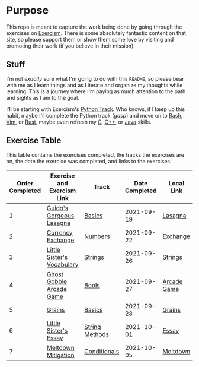 # Purpose

This repo is meant to capture the work being done by going through the exercises on [Exercism](https://exercism.org/). There is some absolutely fantastic content on that site, so please support them or show them some love by visiting and promoting their work (if you believe in their mission).

## Stuff

I'm not *exactly* sure what I'm going to do with this `README`, so please bear with me as I learn things and as I iterate and organize my thoughts while learning. This is a journey where I'm paying as much attention to the path and sights as I am to the goal.

I'll be starting with Exercism's [Python Track](https://exercism.org/tracks/python). Who knows, if I keep up this habit, maybe I'll complete the Python track (*gasp*) and move on to [Bash](https://exercism.org/tracks/bash), [Vim](https://exercism.org/tracks/vimscript), or [Rust](https://exercism.org/tracks/rust), maybe even refresh my [C](https://exercism.org/tracks/c), [C++](https://exercism.org/tracks/cpp), or [Java](https://exercism.org/tracks/java) skills.

## Exercise Table

This table contains the exercises completed, the tracks the exercises are on, the date the exercise was completed, and links to the exercises:

| Order Completed | Exercise and Exercism Link                                                                        | Track               | Date Completed | Local Link                                    |
| --------------- | ------------------------------------------------------------------------------------------------- | ------------------- | -------------- | --------------------------------------------- |
| 1               | [Guido's Gorgeous Lasagna](https://exercism.org/tracks/python/exercises/guidos-gorgeous-lasagna)  | [Basics][1]         | 2021-09-19     | [Lasagna](Basics_1_Lasagna/README.md)         |
| 2               | [Currency Exchange](https://exercism.org/tracks/python/exercises/currency-exchange)               | [Numbers][2]        | 2021-09-22     | [Exchange](Numbers_1_Exchange/README.md)      |
| 3               | [Little Sister's Vocabulary](https://exercism.org/tracks/python/exercises/little-sisters-vocab)   | [Strings][3]        | 2021-09-26     | [Strings](Strings_1_Vocab/README.md)          |
| 4               | [Ghost Gobble Arcade Game](https://exercism.org/tracks/python/exercises/ghost-gobble-arcade-game) | [Bools][4]          | 2021-09-27     | [Arcade Game](Bools_1_Arcade/README.md)       |
| 5               | [Grains](https://exercism.org/tracks/python/exercises/grains)                                     | [Basics][1]         | 2021-09-28     | [Grains](Basics_2_Grains/README.md)           |
| 6               | [Little Sister's Essay](https://exercism.org/tracks/python/exercises/little-sisters-essay)        | [String Methods][5] | 2021-10-01     | [Essay](String_Methods_1_Essay/README.md)     |
| 7               | [Meltdown Mitigation](https://exercism.org/tracks/python/exercises/meltdown-mitigation)           | [Conditionals][6]   | 2021-10-05     | [Meltdown](Conditionals_1_Meltdown/README.md) |

[1]: https://exercism.org/tracks/python/concepts/basics
[2]: https://exercism.org/tracks/python/concepts/numbers
[3]: https://exercism.org/tracks/python/concepts/strings
[4]: https://exercism.org/tracks/python/concepts/bools
[5]: https://exercism.org/tracks/python/concepts/string-methods
[6]: https://exercism.org/tracks/python/concepts/conditionals
